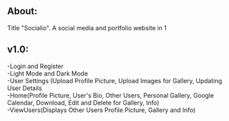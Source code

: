 About:
-
Title "Socialio". A social media and portfolio website in 1

v1.0:
-
-Login and Register<br>
-Light Mode and Dark Mode<br>
-User Settings (Upload Profile Picture, Upload Images for Gallery, Updating User Details<br>
-Home(Profile Picture, User's Bio, Other Users, Personal Gallery, Google Calendar, Download, Edit and Delete for Gallery, Info)<br>
-ViewUsers(Displays Other Users Profile Picture, Gallery and Info)
